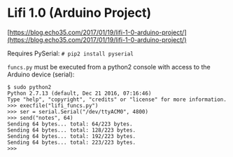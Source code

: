 # Lifi 1.0 (Arduino Project)
[https://blog.echo35.com/2017/01/19/lifi-1-0-arduino-project/](https://blog.echo35.com/2017/01/19/lifi-1-0-arduino-project/)

Requires PySerial: `# pip2 install pyserial`

`funcs.py` must be executed from a python2 console with access to the Arduino device (serial):
```
$ sudo python2
Python 2.7.13 (default, Dec 21 2016, 07:16:46)
Type "help", "copyright", "credits" or "license" for more information.
>>> execfile("lifi_funcs.py")
>>> ser = serial.Serial("/dev/ttyACM0", 4800)
>>> send("notes", 64)
Sending 64 bytes... total: 64/223 bytes.
Sending 64 bytes... total: 128/223 bytes.
Sending 64 bytes... total: 192/223 bytes.
Sending 64 bytes... total: 223/223 bytes.
>>>
```
